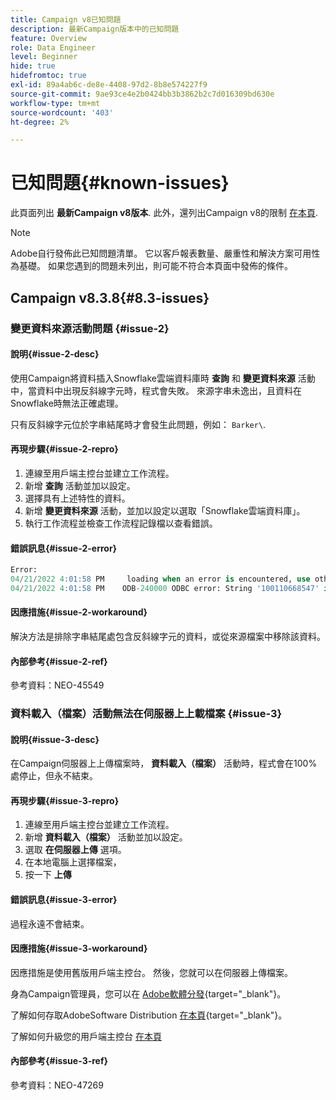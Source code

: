 ```yaml
---
title: Campaign v8已知問題
description: 最新Campaign版本中的已知問題
feature: Overview
role: Data Engineer
level: Beginner
hide: true
hidefromtoc: true
exl-id: 89a4ab6c-de8e-4408-97d2-8b8e574227f9
source-git-commit: 9ae93ce4e2b0424bb3b3862b2c7d016309bd630e
workflow-type: tm+mt
source-wordcount: '403'
ht-degree: 2%

---
```


# 已知問題{#known-issues}

此頁面列出 **最新Campaign v8版本**. 此外，還列出Campaign v8的限制 [在本頁](ac-guardrails.md).


>[!NOTE]
>
>Adobe自行發佈此已知問題清單。 它以客戶報表數量、嚴重性和解決方案可用性為基礎。 如果您遇到的問題未列出，則可能不符合本頁面中發佈的條件。

## Campaign v8.3.8{#8.3-issues}

### 變更資料來源活動問題 {#issue-2}

#### 說明{#issue-2-desc}

使用Campaign將資料插入Snowflake雲端資料庫時 **查詢** 和 **變更資料來源** 活動中，當資料中出現反斜線字元時，程式會失敗。 來源字串未逸出，且資料在Snowflake時無法正確處理。

只有反斜線字元位於字串結尾時才會發生此問題，例如： `Barker\`.


#### 再現步驟{#issue-2-repro}

1. 連線至用戶端主控台並建立工作流程。
1. 新增 **查詢** 活動並加以設定。
1. 選擇具有上述特性的資料。
1. 新增 **變更資料來源** 活動，並加以設定以選取「Snowflake雲端資料庫」。
1. 執行工作流程並檢查工作流程記錄檔以查看錯誤。


#### 錯誤訊息{#issue-2-error}

```sql
Error:
04/21/2022 4:01:58 PM     loading when an error is encountered, use other values such as 'SKIP_FILE' or 'CONTINUE' for the ON_ERROR option. For more information on loading options, please run 'info loading_data' in a SQL client. SQLState: 22000
04/21/2022 4:01:58 PM    ODB-240000 ODBC error: String '100110668547' is too long and would be truncated   File 'wkf1656797_21_1_3057430574#458516uploadPart0.chunk.gz', line 1, character 0   Row 90058, column "WKF1656797_21_1"["SCARRIER_ROUTE":13]   If you would like to continue
```

#### 因應措施{#issue-2-workaround}

解決方法是排除字串結尾處包含反斜線字元的資料，或從來源檔案中移除該資料。


#### 內部參考{#issue-2-ref}

參考資料：NEO-45549


### 資料載入（檔案）活動無法在伺服器上上載檔案 {#issue-3}

#### 說明{#issue-3-desc}

在Campaign伺服器上上傳檔案時， **資料載入（檔案）** 活動時，程式會在100%處停止，但永不結束。

#### 再現步驟{#issue-3-repro}

1. 連線至用戶端主控台並建立工作流程。
1. 新增 **資料載入（檔案）** 活動並加以設定。
1. 選取 **在伺服器上傳** 選項。
1. 在本地電腦上選擇檔案，
1. 按一下 **上傳**


#### 錯誤訊息{#issue-3-error}

過程永遠不會結束。

#### 因應措施{#issue-3-workaround}

因應措施是使用舊版用戶端主控台。 然後，您就可以在伺服器上傳檔案。

身為Campaign管理員，您可以在 [Adobe軟體分發](https://experience.adobe.com/#/downloads/content/software-distribution/en/campaign.html?1_group.propertyvalues.property=.%2Fjcr%3Acontent%2Fmetadata%2Fdc%3Rosvation&amp;1_group.propertyvalues.operation=equals&amp;1_group.propertyvalues.0_values=target-version%3Acampaign%2F8&amp;orderby=%40jcr%3Acontent%2Fjcr%3AlastModified&amp;orderby.sort=desc&amp;layout=list&amp;p.offset=0&amp;p.limit=4){target=&quot;_blank&quot;}。

了解如何存取AdobeSoftware Distribution [在本頁](https://experienceleague.adobe.com/docs/experience-cloud/software-distribution/home.html?lang=zh-Hant){target=&quot;_blank&quot;}。

了解如何升級您的用戶端主控台 [在本頁](connect.md)

#### 內部參考{#issue-3-ref}

參考資料：NEO-47269

